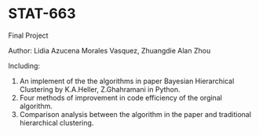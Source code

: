 # STAT-663
Final Project

Author: Lidia Azucena Morales Vasquez, Zhuangdie Alan Zhou

Including:
1) An implement of the the algorithms in paper Bayesian Hierarchical Clustering by  K.A.Heller, Z.Ghahramani in Python.
2) Four methods of improvement in code efficiency of the orginal algorithm.
3) Comparison analysis between the algorithm in the paper and traditional hierarchical clustering.



